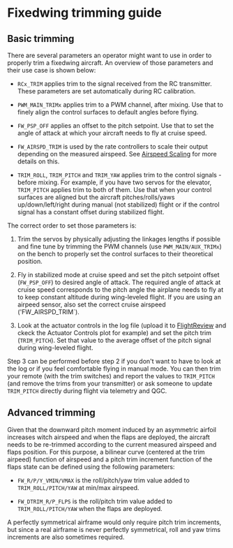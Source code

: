 # Fixedwing trimming guide

## Basic trimming
There are several parameters an operator might want to use in order to properly trim a fixedwing aircraft. An overview of those parameters and their use case is shown below:

- `RCx_TRIM` applies trim to the signal received from the RC transmitter. These parameters are set automatically during RC calibration.

- `PWM_MAIN_TRIMx` applies trim to a PWM channel, after mixing. Use that to finely align the control surfaces to default angles before flying.

- `FW_PSP_OFF` applies an offset to the pitch setpoint. Use that to set the angle of attack at which your aircraft needs to fly at cruise speed.

- `FW_AIRSPD_TRIM` is used by the rate controllers to scale their output depending on the measured airspeed. See [Airspeed Scaling](https://dev.px4.io/en/flight_stack/controller_diagrams.html#airspeed-scaling) for more details on this.

- `TRIM_ROLL`, `TRIM_PITCH` and `TRIM_YAW` applies trim to the control signals - before mixing. For example, if you have two servos for the elevator, `TRIM_PITCH` applies trim to both of them. Use that when your control surfaces are aligned but the aircraft pitches/rolls/yaws up/down/left/right during manual (not stabilized) flight or if the control signal has a constant offset during stabilized flight.

The correct order to set those parameters is:

1. Trim the servos by physically adjusting the linkages lengths if possible and fine tune by trimming the PWM channels (use `PWM_MAIN/AUX_TRIMx`) on the bench to properly set the control surfaces to their theoretical position.

2. Fly in stabilized mode at cruise speed and set the pitch setpoint offset (`FW_PSP_OFF`) to desired angle of attack. The required angle of attack at cruise speed corresponds to the pitch angle the airplane needs to fly at to keep constant altitude during wing-leveled flight. If you are using an airpeed sensor, also set the correct cruise airspeed ('FW_AIRSPD_TRIM`).

3. Look at the actuator controls in the log file (upload it to [FlightReview](https://logs.px4.io) and ckeck the Actuator Controls plot for example) and set the pitch trim (`TRIM_PITCH`). Set that value to the average offset of the pitch signal during wing-leveled flight.

Step 3 can be performed before step 2 if you don't want to have to look at the log or if you feel comfortable flying in manual mode. You can then trim your remote (with the trim switches) and report the values to  `TRIM_PITCH`  (and remove the trims from your transmitter) or ask someone to update  `TRIM_PITCH` directly during flight via telemetry and QGC.

## Advanced trimming
Given that the downward pitch moment induced by an asymmetric airfoil increases witch airspeed and when the flaps are deployed, the aircraft needs to be re-trimmed according to the current measured airspeed and flaps position. For this purpose, a bilinear curve (centered at the trim airpeed) function of airspeed and a pitch trim increment function of the flaps state can be defined using the following parameters:

- `FW_R/P/Y_VMIN/VMAX` is the roll/pitch/yaw trim value added to `TRIM_ROLL/PITCH/YAW` at min/max airspeed.

- `FW_DTRIM_R/P_FLPS` is the roll/pitch trim value added to `TRIM_ROLL/PITCH/YAW` when the flaps are deployed.

A perfectly symmetrical airframe would only require pitch trim increments, but since a real airframe is never perfectly symmetrical, roll and yaw trims increments are also sometimes required. 
